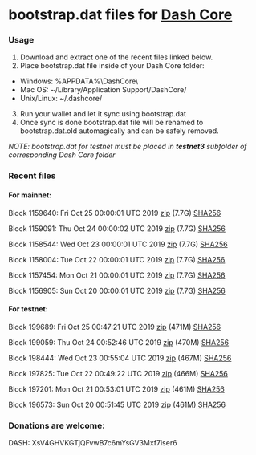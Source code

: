 # bootstrap.dat files for [Dash Core](https://www.dash.org)

### Usage

1. Download and extract one of the recent files linked below.
2. Place bootstrap.dat file inside of your Dash Core folder:
 - Windows: %APPDATA%\DashCore\
 - Mac OS: ~/Library/Application Support/DashCore/
 - Unix/Linux: ~/.dashcore/
3. Run your wallet and let it sync using bootstrap.dat
4. Once sync is done bootstrap.dat file will be renamed to bootstrap.dat.old automagically and can be safely removed.

_NOTE: bootstrap.dat for testnet must be placed in **testnet3** subfolder of corresponding Dash Core folder_

### Recent files

#### For mainnet:

Block 1159640: Fri Oct 25 00:00:01 UTC 2019 [zip](https://dash-bootstrap.ams3.digitaloceanspaces.com/mainnet/2019-10-25/bootstrap.dat.zip) (7.7G) [SHA256](https://dash-bootstrap.ams3.digitaloceanspaces.com/mainnet/2019-10-25/sha256.txt)

Block 1159091: Thu Oct 24 00:00:02 UTC 2019 [zip](https://dash-bootstrap.ams3.digitaloceanspaces.com/mainnet/2019-10-24/bootstrap.dat.zip) (7.7G) [SHA256](https://dash-bootstrap.ams3.digitaloceanspaces.com/mainnet/2019-10-24/sha256.txt)

Block 1158544: Wed Oct 23 00:00:01 UTC 2019 [zip](https://dash-bootstrap.ams3.digitaloceanspaces.com/mainnet/2019-10-23/bootstrap.dat.zip) (7.7G) [SHA256](https://dash-bootstrap.ams3.digitaloceanspaces.com/mainnet/2019-10-23/sha256.txt)

Block 1158004: Tue Oct 22 00:00:01 UTC 2019 [zip](https://dash-bootstrap.ams3.digitaloceanspaces.com/mainnet/2019-10-22/bootstrap.dat.zip) (7.7G) [SHA256](https://dash-bootstrap.ams3.digitaloceanspaces.com/mainnet/2019-10-22/sha256.txt)

Block 1157454: Mon Oct 21 00:00:01 UTC 2019 [zip](https://dash-bootstrap.ams3.digitaloceanspaces.com/mainnet/2019-10-21/bootstrap.dat.zip) (7.7G) [SHA256](https://dash-bootstrap.ams3.digitaloceanspaces.com/mainnet/2019-10-21/sha256.txt)

Block 1156905: Sun Oct 20 00:00:01 UTC 2019 [zip](https://dash-bootstrap.ams3.digitaloceanspaces.com/mainnet/2019-10-20/bootstrap.dat.zip) (7.7G) [SHA256](https://dash-bootstrap.ams3.digitaloceanspaces.com/mainnet/2019-10-20/sha256.txt)


#### For testnet:

Block 199689: Fri Oct 25 00:47:21 UTC 2019 [zip](https://dash-bootstrap.ams3.digitaloceanspaces.com/testnet/2019-10-25/bootstrap.dat.zip) (471M) [SHA256](https://dash-bootstrap.ams3.digitaloceanspaces.com/testnet/2019-10-25/sha256.txt)

Block 199059: Thu Oct 24 00:52:46 UTC 2019 [zip](https://dash-bootstrap.ams3.digitaloceanspaces.com/testnet/2019-10-24/bootstrap.dat.zip) (470M) [SHA256](https://dash-bootstrap.ams3.digitaloceanspaces.com/testnet/2019-10-24/sha256.txt)

Block 198444: Wed Oct 23 00:55:04 UTC 2019 [zip](https://dash-bootstrap.ams3.digitaloceanspaces.com/testnet/2019-10-23/bootstrap.dat.zip) (467M) [SHA256](https://dash-bootstrap.ams3.digitaloceanspaces.com/testnet/2019-10-23/sha256.txt)

Block 197825: Tue Oct 22 00:49:22 UTC 2019 [zip](https://dash-bootstrap.ams3.digitaloceanspaces.com/testnet/2019-10-22/bootstrap.dat.zip) (466M) [SHA256](https://dash-bootstrap.ams3.digitaloceanspaces.com/testnet/2019-10-22/sha256.txt)

Block 197201: Mon Oct 21 00:53:01 UTC 2019 [zip](https://dash-bootstrap.ams3.digitaloceanspaces.com/testnet/2019-10-21/bootstrap.dat.zip) (461M) [SHA256](https://dash-bootstrap.ams3.digitaloceanspaces.com/testnet/2019-10-21/sha256.txt)

Block 196573: Sun Oct 20 00:51:45 UTC 2019 [zip](https://dash-bootstrap.ams3.digitaloceanspaces.com/testnet/2019-10-20/bootstrap.dat.zip) (461M) [SHA256](https://dash-bootstrap.ams3.digitaloceanspaces.com/testnet/2019-10-20/sha256.txt)


### Donations are welcome:

DASH: XsV4GHVKGTjQFvwB7c6mYsGV3Mxf7iser6
